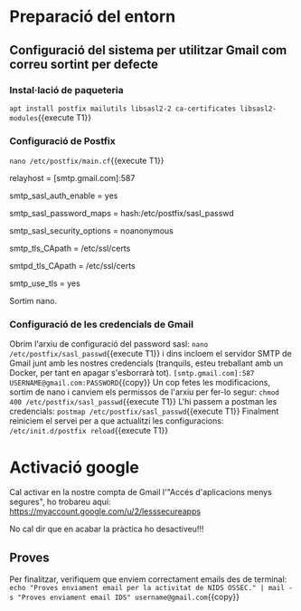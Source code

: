 # Preparació del entorn
## Configuració del sistema per utilitzar Gmail com correu sortint per defecte
### Instal·lació de paqueteria
`apt install postfix mailutils libsasl2-2 ca-certificates libsasl2-modules`{{execute T1}}
### Configuració de Postfix
`nano /etc/postfix/main.cf`{{execute T1}}

relayhost = [smtp.gmail.com]:587

smtp_sasl_auth_enable = yes

smtp_sasl_password_maps = hash:/etc/postfix/sasl_passwd

smtp_sasl_security_options = noanonymous

smtp_tls_CApath = /etc/ssl/certs

smtpd_tls_CApath = /etc/ssl/certs

smtp_use_tls = yes

Sortim nano.
### Configuració de les credencials de Gmail
Obrim l'arxiu de configuració del password sasl:
`nano /etc/postfix/sasl_passwd`{{execute T1}}
i dins incloem el servidor SMTP de Gmail junt amb les nostres credencials (tranquils, esteu treballant amb un Docker, per tant en apagar s'esborrarà tot).
`[smtp.gmail.com]:587    USERNAME@gmail.com:PASSWORD`{{copy}}
Un cop fetes les modificacions, sortim de nano i canviem els permissos de l'arxiu per fer-lo segur:
`chmod 400 /etc/postfix/sasl_passwd`{{execute T1}}
L'hi passem a postman les credencials:
`postmap /etc/postfix/sasl_passwd`{{execute T1}}
Finalment reiniciem el servei per a que actualitzi les configuracions:
`/etc/init.d/postfix reload`{{execute T1}}
# Activació google
Cal activar en la nostre compta de Gmail l'"Accés d'aplicacions menys segures", ho trobareu aquí:
https://myaccount.google.com/u/2/lesssecureapps

No cal dir que en acabar la pràctica ho desactiveu!!!
## Proves
Per finalitzar, verifiquem que enviem correctament emails des de terminal:
`echo "Proves enviament email per la activitat de NIDS OSSEC." | mail -s "Proves enviament email IDS" username@gmail.com`{{copy}}
